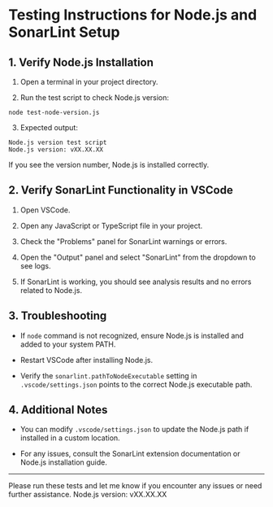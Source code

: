 # Testing Instructions for Node.js and SonarLint Setup

## 1. Verify Node.js Installation

1. Open a terminal in your project directory.

2. Run the test script to check Node.js version:

```shell
node test-node-version.js
```

3. Expected output:

```
Node.js version test script
Node.js version: vXX.XX.XX
```

If you see the version number, Node.js is installed correctly.

## 2. Verify SonarLint Functionality in VSCode

1. Open VSCode.

2. Open any JavaScript or TypeScript file in your project.

3. Check the "Problems" panel for SonarLint warnings or errors.

4. Open the "Output" panel and select "SonarLint" from the dropdown to see logs.

5. If SonarLint is working, you should see analysis results and no errors related to Node.js.

## 3. Troubleshooting

- If `node` command is not recognized, ensure Node.js is installed and added to your system PATH.

- Restart VSCode after installing Node.js.

- Verify the `sonarlint.pathToNodeExecutable` setting in `.vscode/settings.json` points to the correct Node.js executable path.

## 4. Additional Notes

- You can modify `.vscode/settings.json` to update the Node.js path if installed in a custom location.

- For any issues, consult the SonarLint extension documentation or Node.js installation guide.

---

Please run these tests and let me know if you encounter any issues or need further assistance.
Node.js version: vXX.XX.XX
